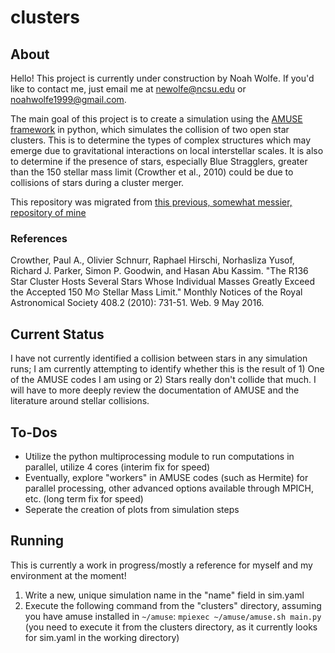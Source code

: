 # clusters
## About
Hello! This project is currently under construction by Noah Wolfe. If you'd like to contact me, just email me at newolfe@ncsu.edu or noahwolfe1999@gmail.com.

The main goal of this project is to create a simulation using the [AMUSE framework](http://amusecode.org) in python, which simulates the collision of two open star clusters. This is to determine the types of complex structures which may emerge due to gravitational interactions on local interstellar scales. It is also to determine if the presence of stars, especially Blue Stragglers, greater than the 150 stellar mass limit (Crowther et al., 2010) could be due to collisions of stars during a cluster merger.

This repository was migrated from [this previous, somewhat messier, repository of mine](https://www.github.com/thezenth/cluster-collision)

### References

Crowther, Paul A., Olivier Schnurr, Raphael Hirschi, Norhasliza Yusof, Richard J. Parker, Simon P. Goodwin, and Hasan Abu Kassim. "The R136 Star Cluster Hosts Several Stars Whose Individual Masses Greatly Exceed the Accepted 150 M⊙ Stellar Mass Limit." Monthly Notices of the Royal Astronomical Society 408.2 (2010): 731-51. Web. 9 May 2016.

## Current Status
I have not currently identified a collision between stars in any simulation runs; I am currently attempting to identify whether this is the result of 1) One of the AMUSE codes I am using or 2) Stars really don't collide that much. I will have to more deeply review the documentation of AMUSE and the literature around stellar collisions.

## To-Dos
* Utilize the python multiprocessing module to run computations in parallel, utilize 4 cores (interim fix for speed)
* Eventually, explore "workers" in AMUSE codes (such as Hermite) for parallel processing, other advanced options available through MPICH, etc. (long term fix for speed)
* Seperate the creation of plots from simulation steps

## Running
This is currently a work in progress/mostly a reference for myself and my environment at the moment!

1. Write a new, unique simulation name in the "name" field in sim.yaml
2. Execute the following command from the "clusters" directory, assuming you have amuse installed in `~/amuse`: `mpiexec ~/amuse/amuse.sh main.py` (you need to execute it from the clusters directory, as it currently looks for sim.yaml in the working directory)


